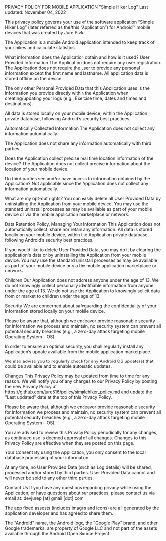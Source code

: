 PRIVACY POLICY FOR MOBILE APPLICATION "Simple Hiker Log"
Last updated: November 04, 2022

This privacy policy governs your use of the software application “Simple Hiker Log” (later referred as the/this “Application”) for Android™ mobile devices that was created by Jure Pivk.

The Application is a mobile Android application intended to keep track of your hikes and calculate statistics.

What information does the Application obtain and how is it used?
User Provided Information
The Application does not require any user registration. The Application does not require the user to provide any personal information except the first name and lastname. All application data is stored offline on the device. 

The only other Personal Provided Data that this Application uses is the information you provide directly within the Application when creating/updating your logs (e.g., Exercise time, dates and times and destinations).

All data is stored locally on your mobile device, within the Application private database, following Android’s security best practices.

Automatically Collected Information
The Application does not collect any information automatically.

The Application does not share any information automatically with third parties.

Does the Application collect precise real time location information of the device?
The Application does not collect precise information about the location of your mobile device.

Do third parties see and/or have access to information obtained by the Application?
Not applicable since the Application does not collect any information automatically.

What are my opt-out rights?
You can easily delete all User Provided Data by uninstalling the Application from your mobile device. You may use the standard uninstall processes as may be available as part of your mobile device or via the mobile application marketplace or network.

Data Retention Policy, Managing Your Information
This Application does not automatically collect, share nor retain any information. All data is stored locally on your mobile device, within the Application private database, following Android’s security best practices.

If you would like to delete User Provided Data, you may do it by clearing the application's data or by uninstalling the Application from your mobile device. You may use the standard uninstall processes as may be available as part of your mobile device or via the mobile application marketplace or network.

Children
Our Application does not address anyone under the age of 13. We do not knowingly collect personally identifiable information from anyone under the age of 13. We do not use the Application to knowingly solicit data from or market to children under the age of 13.

Security
We are concerned about safeguarding the confidentiality of your information stored locally on your mobile device.

Please be aware that, although we endeavor provide reasonable security for information we process and maintain, no security system can prevent all potential security breaches (e.g., a zero-day attack targeting mobile Operating System – OS).

In order to ensure an optimal security, you shall regularly install any Application’s update available from the mobile application marketplace.

We also advise you to regularly check for any Android OS update(s) that could be available and to enable automatic updates.

Changes
This Privacy Policy may be updated from time to time for any reason. We will notify you of any changes to our Privacy Policy by posting the new Privacy Policy at https://github.com/jure516/policy/simplehiker_policy.md and update the "Last updated" date at the top of this Privacy Policy.

Please be aware that, although we endeavor provide reasonable security for information we process and maintain, no security system can prevent all potential security breaches (e.g., a zero-day attack targeting mobile Operating System – OS).

You are advised to review this Privacy Policy periodically for any changes, as continued use is deemed approval of all changes. Changes to this Privacy Policy are effective when they are posted on this page.

Your Consent
By using the Application, you only consent to the local database processing of your information.

At any time, no User Provided Data (such as Log details) will be shared, processed and/or stored by third parties. User Provided Data cannot and will never be sold to any other third parties.

Contact Us
If you have any questions regarding privacy while using the Application, or have questions about our practices, please contact us via email at:
devjurep [at] gmail [dot] com

The app fixed assests (includes images and icons) are all generated by the application developer and has agreed to share them.

The "Android" name, the Android logo, the "Google Play" brand, and other Google trademarks, are property of Google LLC and not part of the assets available through the Android Open Source Project.

